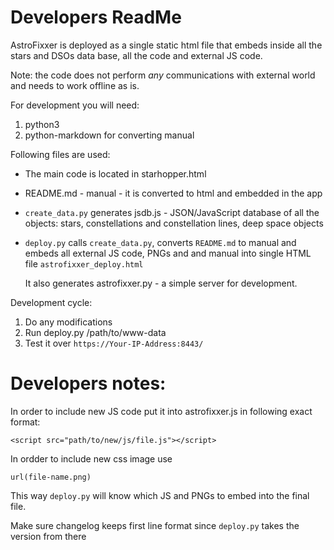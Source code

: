 # Developers ReadMe

AstroFixxer is deployed as a single static html file that embeds inside
all the stars and DSOs data base, all the code and external JS code.

Note: the code does not perform _any_ communications with external world
and needs to work offline as is.

For development you will need:

1. python3
2. python-markdown for converting manual

Following files are used:

- The main code is located in starhopper.html
- README.md - manual - it is converted to html and embedded in the app
- `create_data.py` generates jsdb.js - JSON/JavaScript database of all the objects:
  stars, constellations and constellation lines, deep space objects
- `deploy.py` calls `create_data.py`, converts `README.md` to manual 
  and embeds all external JS code, PNGs and and manual into single HTML file `astrofixxer_deploy.html`

  It also generates astrofixxer.py - a simple server for development. 

Development cycle:

1. Do any modifications
2. Run deploy.py /path/to/www-data
4. Test it over `https://Your-IP-Address:8443/`

# Developers notes:

In order to include new JS code put it into astrofixxer.js in following exact format:

    <script src="path/to/new/js/file.js"></script>

In ordder to include new css image use 

    url(file-name.png)

This way `deploy.py` will know which JS and PNGs to embed into the final file.


Make sure changelog keeps first line format since `deploy.py` takes the version 
from there
